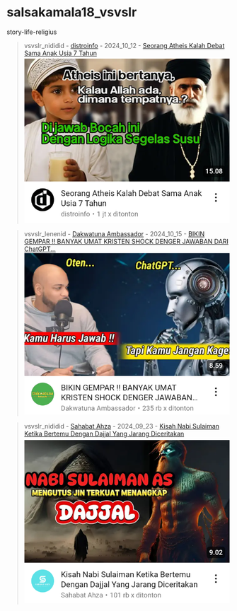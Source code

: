 # salsakamala18_vsvslr
story-life-religius
> vsvslr_nididid - [distroinfo](https://m.youtube.com/@distroinfo) - 2024_10_12 - [Seorang Atheis Kalah Debat Sama Anak Usia 7 Tahun](https://youtu.be/VSibH0uIn2Q) <img src="media/VSibH0uIn2Q/Screenshot_2024-11-13-14-34-32-12.png">


> vsvslr_lenenid - [Dakwatuna Ambassador](https://m.youtube.com/@DakwatunaAmbassador) - 2024_10_15 - [BIKIN GEMPAR !! BANYAK UMAT KRISTEN SHOCK DENGER JAWABAN DARI ChatGPT...](https://youtu.be/i-3FuYT-Zv4) <img src="media/i-3FuYT-Zv4/Screenshot_2024-11-13-14-57-39-26.png">


> vsvslr_nididid - [Sahabat Ahza](https://m.youtube.com/@sahabatahza) - 2024_09_23 - [Kisah Nabi Sulaiman Ketika Bertemu Dengan Dajjal Yang Jarang Diceritakan](https://youtu.be/GP9pou0O-nE) <img src="media/GP9pou0O-nE/Screenshot_2024-11-13-16-12-22-70.png">
